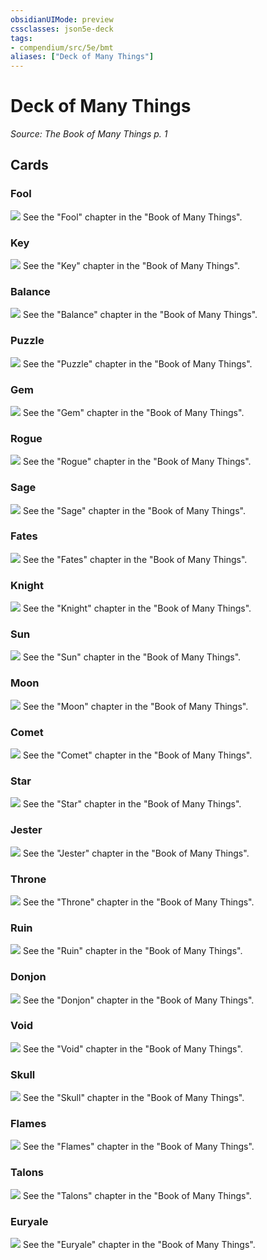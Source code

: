 ```yaml
---
obsidianUIMode: preview
cssclasses: json5e-deck
tags:
- compendium/src/5e/bmt
aliases: ["Deck of Many Things"]
---
```

# Deck of Many Things
*Source: The Book of Many Things p. 1*  



## Cards

### Fool
![](z_compendium/decks/img/01-fool.webp#card)
See the "Fool" chapter in the "Book of Many Things".

### Key
![](z_compendium/decks/img/02-key.webp#card)
See the "Key" chapter in the "Book of Many Things".

### Balance
![](z_compendium/decks/img/03-balance.webp#card)
See the "Balance" chapter in the "Book of Many Things".

### Puzzle
![](z_compendium/decks/img/04-puzzle.webp#card)
See the "Puzzle" chapter in the "Book of Many Things".

### Gem
![](z_compendium/decks/img/05-gem.webp#card)
See the "Gem" chapter in the "Book of Many Things".

### Rogue
![](z_compendium/decks/img/06-rogue.webp#card)
See the "Rogue" chapter in the "Book of Many Things".

### Sage
![](z_compendium/decks/img/07-sage.webp#card)
See the "Sage" chapter in the "Book of Many Things".

### Fates
![](z_compendium/decks/img/08-fates.webp#card)
See the "Fates" chapter in the "Book of Many Things".

### Knight
![](z_compendium/decks/img/09-knight.webp#card)
See the "Knight" chapter in the "Book of Many Things".

### Sun
![](z_compendium/decks/img/10-sun.webp#card)
See the "Sun" chapter in the "Book of Many Things".

### Moon
![](z_compendium/decks/img/11-moon.webp#card)
See the "Moon" chapter in the "Book of Many Things".

### Comet
![](z_compendium/decks/img/12-comet.webp#card)
See the "Comet" chapter in the "Book of Many Things".

### Star
![](z_compendium/decks/img/13-star.webp#card)
See the "Star" chapter in the "Book of Many Things".

### Jester
![](z_compendium/decks/img/14-jester.webp#card)
See the "Jester" chapter in the "Book of Many Things".

### Throne
![](z_compendium/decks/img/15-throne.webp#card)
See the "Throne" chapter in the "Book of Many Things".

### Ruin
![](z_compendium/decks/img/16-ruin.webp#card)
See the "Ruin" chapter in the "Book of Many Things".

### Donjon
![](z_compendium/decks/img/17-donjon.webp#card)
See the "Donjon" chapter in the "Book of Many Things".

### Void
![](z_compendium/decks/img/18-void.webp#card)
See the "Void" chapter in the "Book of Many Things".

### Skull
![](z_compendium/decks/img/19-skull.webp#card)
See the "Skull" chapter in the "Book of Many Things".

### Flames
![](z_compendium/decks/img/20-flames.webp#card)
See the "Flames" chapter in the "Book of Many Things".

### Talons
![](z_compendium/decks/img/21-talons.webp#card)
See the "Talons" chapter in the "Book of Many Things".

### Euryale
![](z_compendium/decks/img/22-euryale.webp#card)
See the "Euryale" chapter in the "Book of Many Things".